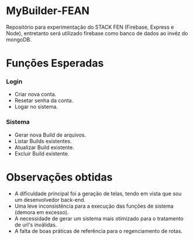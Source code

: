 # MyBuilder-FEAN
Repositório para experimentação do STACK FEN (Firebase, Express e Node), entretanto será utilizado firebase como banco de dados ao invéz do mongoDB.

# Funções Esperadas

### Login
* Criar nova conta.
* Resetar senha da conta.
* Logar no sistema.

### Sistema
* Gerar nova Build de arquivos.
* Listar Builds existentes.
* Atualizar Build existente.
* Excluir Build existente.

# Observações obtidas

* A dificuldade principal foi a geração de telas, tendo em vista que sou um desenvolvedor back-end.
* Uma leve inconsistência para a execução das funções de sistema (demora em excesso).
* A necessidade de gerar um sistema mais otimizado para o tratamento de url's inválidas.
* A falta de boas práticas de referência para o regenciamento de rotas.